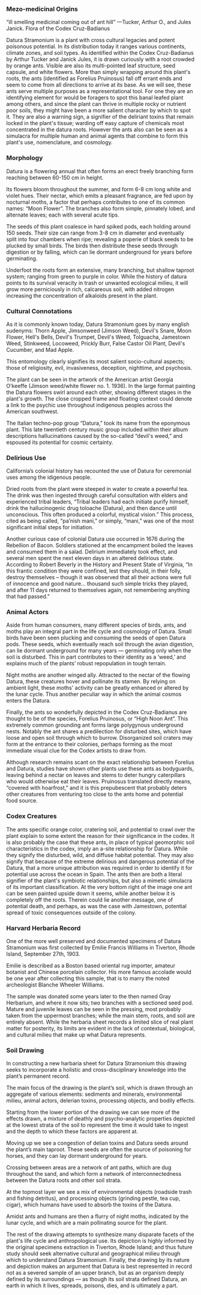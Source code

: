 <param ve-config
	   title="Datura: An Ant Hill of Toxic Delirium"
	   source-image="https://files.cargocollective.com/c824497/210417_GithubCover-01.jpg"
	   banner="https://files.cargocollective.com/c824497/210417_GithubCover-01.jpg"
	   eid="Q105076419"
	   about="Q8666090"
	   layout="vtl"
	   num-maps="13"
	   num-images="11"
	   num-specimens="0"
	   num-primary-sources="6"
	   author="Sam Naylor">

### Mezo-medicinal Origins
“ill smelling medicinal coming out of ant hill” 
—Tucker, Arthur O., and Jules Janick. Flora of the Codex Cruz-Badianus
<param ve-image
    title="(left) Datura Stramonium in the Codex Cruz-Badianus"
    url="https://notevenpast.org/wp-content/uploads/2019/03/Fig_2_0.jpg"
    curtain="true"
    fit="contain"
        ref="1" >

Datura Stramonium is a plant with cross cultural legacies and potent poisonous potential. In its distribution today it ranges various continents, climate zones, and soil types. As identified within the Codex Cruz-Badianus by Arthur Tucker and Janick Jules, it is drawn curiously with a root crowded by orange ants. Visible are also its multi-pointed leaf structure, seed capsule, and white flowers. More than simply wrapping around this plant's roots, the ants (identified as Forelius Pruinosus) fall off errant ends and seem to come from all directions to arrive at its base. As we will see, these ants serve multiple purposes as a representational tool. For one they are an identifying element for would be foragers to spot this banal leafed plant among others, and since the plant can thrive in multiple rocky or nutrient poor soils, they might have been a more salient character by which to spot it. They are also a warning sign, a signifier of the deliriant toxins that remain locked in the plant's tissue; warding off easy capture of chemicals most concentrated in the datura roots. However the ants also can be seen as a simulacra for multiple human and animal agents that combine to form this plant's use, nomenclature, and cosmology. 
<param ve-image
    title="(Left) Watercolor Reproduction of Datura Stramonium in the Codex Cruz-Badianus"
    url="https://www.doaks.org/resources/rare-books/water-color-reproductions-of-the-herbs-in-the-badianus-manuscript-codex-barberini-latin-241-vatican-library-an-aztec-herbal-of-1552/vuillemin-somni_990095787720203941.jpg"
    curtain="true"
    fit="contain"
        ref="1" >

### Morphology
Datura is a flowering annual that often forms an erect freely branching form reaching between 60-150 cm in height. 
<param ve-image fit="contain" title="Datura artwork by Cinzia Marotta. Oil on Canvas. 11.8x7.9 in." url="https://www.artmajeur.com/medias/hd/c/i/cinziamarotta/artwork/8974885_dscn1013.jpg">

Its flowers bloom throughout the summer, and form 6-8 cm long white and violet hues. Their nectar, which emits a pleasant fragrance, are fed upon by nocturnal moths, a factor that perhaps contributes to one of its common names: “Moon Flower”. The branches also form simple, pinnately lobed, and alternate leaves; each with several acute tips. 
<param ve-image fit="contain" title="Datura Laevis. From P. J. Redouté's Choix des plus belles fleurs. Plate 33" url="https://render.fineartamerica.com/images/rendered/default/poster/8/10/break/images/artworkimages/medium/3/datura-stramonium-illustration-1827-r1-botany.jpg">

The seeds of this plant coalesce in hard spiked pods, each holding around 150 seeds. Their size can range from 3-8 cm in diameter and eventually split into four chambers when ripe; revealing a poperie of black seeds to be plucked by small birds. The birds then distribute these seeds through digestion or by falling, which can lie dormant underground for years before germinating. 
<param ve-image fit="contain" title="Fruits and seeds – MHNT. Wikipedia" url="https://upload.wikimedia.org/wikipedia/commons/9/9a/Datura_stramonium_MHNT.BOT.2004.0.263a.jpg">

Underfoot the roots form an extensive, many branching, but shallow taproot system; ranging from green to purple in color. While the history of datura points to its survival veracity in trash or unwanted ecological milieu, it will grow more perniciously in rich, calcareous soil, with added nitrogen increasing the concentration of alkaloids present in the plant. 
<param ve-image fit="contain" title="Jacob's Ladder Henbane Jimson Weed Pinkroot Antique Botany Print 1857" url="https://images.fineartamerica.com/images/artworkimages/mediumlarge/3/jacob-ladder-henbane-jimson-weed-pinkroot-antique-botany-print-artistic-panda.jpg">

### Cultural Connotations
As it is commonly known today, Datura Stramonium goes by many english sudenyms: Thorn Apple, Jimsonweed (Jimson Weed), Devil's Snare, Moon Flower, Hell's Bells, Devil's Trumpet, Devil's Weed, Tolguacha, Jamestown Weed, Stinkweed, Locoweed, Prickly Burr, False Castor Oil Plant, Devil's Cucumber, and Mad Apple. 
<param ve-image fit="contain" title="Maxwell Armfield (1881-1972):Datura in Bronze" url="https://www.lissllewellyn.com/zm/Maxwell-Armfield_painting-7792.jpg">

This entomology clearly signifies its most salient socio-cultural aspects; those of religiosity, evil, invasiveness, deception, nighttime, and psychosis. 
<param ve-image fit="contain" title="Ilustración Datura Stramonium firmada. Poison Path Illustration. ZzALEO" url="https://i.etsystatic.com/16183794/r/il/69e5be/2307562478/il_794xN.2307562478_bu7w.jpg">

The plant can be seen in the artwork of the American artist Georgia O’keeffe (Jimson weed/white flower no. 1. 1936). In the large format painting the Datura flowers swirl around each other, showing different stages in the plant's growth. The close cropped frame and floating context could denote a link to the psychic use throughout indigenous peoples across the American southwest. 
<param ve-image fit="contain" title="Jimson Weed, 1936 by Georgia O'Keeffe" url="https://www.georgiaokeeffe.net/images/paintings/jimson-weed.jpg">

The Italian techno-pop group “Datura,” took its name from the eponymous plant. This late twentieth century music group included within their album descriptions hallucinations caused by the so-called “devil's weed,” and espoused its potential for cosmic certainty. 
<param ve-image fit="contain" title="CD cover 1993, ZYX Music" url="https://doctorlib.info/herbal/encyclopedia-psychoactive-plants-ethnopharmacology/encyclopedia-psychoactive-plants-ethnopharmacology.files/image297.jpg">

### Delirious Use
California’s colonial history has recounted the use of Datura for ceremonial uses among the idigenous people. 
<param ve-image fit="contain" title="A Mural of Psychoactive Thorn Apples ( Datura spp.) In the Ancient Urban Center of Teotihuacan, Central Mexico" url="https://media.springernature.com/lw685/springer-static/image/art%3A10.1007%2Fs12231-019-09485-w/MediaObjects/12231_2019_9485_Fig2_HTML.png">

Dried roots from the plant were steeped in water to create a powerful tea. The drink was then ingested through careful consultation with elders and experienced tribal leaders, “Tribal leaders had each initiate purify himself, drink the hallucinogenic drug toloache (Datura), and then dance until unconscious. This often produced a colorful, mystical vision.” This process, cited as being called, “pa’nish mani,” or simply, “mani,” was one of the most significant initial steps for initiation. 
<param ve-image fit="contain" title="Natives treating the sick, United States of America, engraving by Vernier from Etats-Unis d'Amerique, by Roux de Rochelle, L'Univers Pittoresque, published by Firmin Didot Freres, Paris, 1837." url="https://specials-images.forbesimg.com/imageserve/5fc3d8b2ac713407e188f27e/960x0.jpg?fit=scale">

Another curious case of colonial Datura use occurred in 1676 during the Rebellion of Bacon. Soldiers stationed at the encampment boiled the leaves and consumed them in a salad. Delirium immediately took effect, and several men spent the next eleven days in an altered delirious state. According to Robert Beverly in the History and Present State of Virginia, “In this frantic condition they were confined, lest they should, in their folly, destroy themselves – though it was observed that all their actions were full of innocence and good nature... thousand such simple tricks they played, and after 11 days returned to themselves again, not remembering anything that had passed.”
<param ve-image fit="contain" title="Venus and Mars by Sandro Botticelli c.1483. <br> Gods On High ... Or Gods Are High? A curious piece of fruit in the bottom right-hand corner of Sandro Botticelli's Venus and Mars has caught the eye of art historian David Bellingham. He suspects that the 15th century master depicted the deities lounging with the hallucinogenic datura stramonium, also known as 'poor man's acid.' NPR" url="https://i1.wp.com/www.thecannachronicles.com/wp-content/uploads/2017/06/25_Venus_and_Mars_jpg.jpg?w=800">

### Animal Actors
Aside from human consumers, many different species of birds, ants, and moths play an integral part in the life cycle and cosmology of Datura. Small birds have been seen plucking and consuming the seeds of open Datura pods. These seeds, which eventually reach soil through the avian digestion, can lie dormant underground for many years — germinating only when the soil is disturbed. This in part contributes to their identity as a ‘weed,’ and explains much of the plants’ robust repopulation in tough terrain. 
<param ve-image fit="contain" title="Flower of Datura sanguinea visited by humming-bird Docirnastes ensiferus. (About 1/2 nat. size.)" url="https://theodora.com/encyclopedia/p2/encyclopedia/images/pollination_figure_7a.png">

Night moths are another winged ally. Attracted to the nectar of the flowing Datura, these creatures hover and pollinate its stamen. By relying on ambient light, these moths' activity can be greatly enhanced or altered by the lunar cycle. Thus another peculiar way in which the animal cosmos enters the Datura. 
<param ve-image fit="contain" title="BY JUDITH BRONSTEIN, PHD,
PROFESSOR OF ECOLOGY AND EVOLUTIONARY BIOLOGY AT THE UNIVERSITY OF ARIZONA" url="https://images.squarespace-cdn.com/content/v1/5a107e5b8c56a8994f395098/1529448032575-5YB46PHXVQS8J1MHM7NM/ke17ZwdGBToddI8pDm48kIT0lMRItdDKQB53usPvd6BZw-zPPgdn4jUwVcJE1ZvWQUxwkmyExglNqGp0IvTJZamWLI2zvYWH8K3-s_4yszcp2ryTI0HqTOaaUohrI8PI1qfWwh-zQcTL7_vetI2LO0i13zT1ZDIkWTycQPFoa8EKMshLAGzx4R3EDFOm1kBS/DaturaMothFinalMoon.jpg?format=1000w">

Finally, the ants so wonderfully depicted in the Codex Cruz-Badianus are thought to be of the species, Forelius Pruinosus, or “High Noon Ant”. This extremely common grounding ant forms large polygynous underground nests. Notably the ant shares a predilection for disturbed sites, which have loose and open soil through which to burrow. Disorganized soil craters may form at the entrance to their colonies, perhaps forming as the most immediate visual clue for the Codex artists to draw from. 
<param ve-image fit="contain" title="Profile view of the ant, Forelius pruinosus" url="https://i.pinimg.com/originals/b8/2b/c9/b82bc986f775e2478d1c4b77b1950d01.gif">

Although research remains scant on the exact relationship between Forelius and Datura, studies have shown other plants use these ants as bodyguards, leaving behind a nectar on leaves and stems to deter hungry caterpillars who would otherwise eat their leaves. Pruinosus translated directly means, “covered with hoarfrost,” and it is this prepubescent that probably deters other creatures from venturing too close to the ants home and potential food source. 
<param ve-image fit="contain" title="An underground view of the Riverina Grasslands. See if you can find: Broughton Pea (Swainsona procumbens), Small Vanilla Lily (Arthropodium minus), Meat ants (Iridomyrmex purpureus), Ink Pot fungus (?Podaxis pistillaris), Grasses, Cottonbush (Maireana aphylla), Prickly Saltbush (Salsola australis), Fuzzweed (Vittadinia cuneata), Fat-tailed Dunnart, Curl snake, Cow, Wolf spider, Brown snake, Scorpion (Urodacus armatus), Australian Plague Locust and Trapdoor spider" url="https://i0.wp.com/www.paperbarkwriter.com/wp-content/uploads/2016/05/Burrows-small.jpg?w=2000&ssl=1">

### Codex Creatures
The ants specific orange color, cratering soil, and potential to crawl over the plant explain to some extent the reason for their significance in the codex. It is also probably the case that these ants, in place of typical geomorphic soil characteristics in the codex, imply an a-site relationship for Datura. While they signify the disturbed, wild, and diffuse habitat potential. They may also signify that because of the extreme delirious and dangerous potential of the Datura, that a more unique attribution was required in order to identify it for potential use across the ocean in Spain. The ants then are both a literal signifier of the plant's symbiotic relationships, but also a mimetic simulacra of its important classification. At the very bottom right of the image one ant can be seen painted upside down it seems, while another below it is completely off the roots. Therein could lie another message, one of potential death, and perhaps, as was the case with Jamestown, potential spread of toxic consequences outside of the colony. 
<param ve-image region=69,450,462,363 title="Roasted Coffee Beans" url="https://www.doaks.org/resources/rare-books/water-color-reproductions-of-the-herbs-in-the-badianus-manuscript-codex-barberini-latin-241-vatican-library-an-aztec-herbal-of-1552/vuillemin-somni_990095787720203941.jpg">

### Harvard Herbaria Record
One of the more well preserved and documented specimens of Datura Stramonium was first collected by Emilie Francis Williams in Tiverton, Rhode Island, September 27th, 1903. 
<param ve-image  fit="contain" title="Harvard Herbaria Sample, Datura: Solanaceae" url="https://bisque.cyverse.org/image_service/image/00-kGtA8oRwqEnMiWomz6jNh9?rotate=guess&resize=1250&format=jpeg,quality,100">

Emilie is described as a Boston based oriental rug importer, amateur botanist and Chinese porcelain collector. His more famous accolade would be one year after collecting this sample, that is to marry the noted archeologist Blanche Wheeler Williams. 
<param ve-image  fit="contain" title="Group after leaving Delphi, on the way up Parnassus. Blanche Wheeler Williams on left. Courtesy of the Smith College Archives." url="https://www.brown.edu/Research/Breaking_Ground/photos/BlancheWheelerWilliams/1149013977.jpg">

The sample was donated some years later to the then named Gray Herbarium, and where it now sits; two branches with a sectioned seed pod. Mature and juvenile leaves can be seen in the pressing, most probably taken from the uppermost branches; while the main stem, roots, and soil are entirely absent. While the herbaria sheet records a limited slice of real plant matter for posterity, its limits are evident in the lack of contextual, biological, and cultural milieu that make up what Datura represents. 
<param ve-image region=183,466,1068,905 title="Harvard Herbaria Sample, Datura: Solanaceae" url="https://bisque.cyverse.org/image_service/image/00-kGtA8oRwqEnMiWomz6jNh9?rotate=guess&resize=1250&format=jpeg,quality,100">

### Soil Drawing
In constructing a new harbaria sheet for Datura Stramonium this drawing seeks to incorporate a holistic and cross-disciplinary knowledge into the plant’s permanent record. 
<param ve-image  fit="contain" title="Soil in the Herbarium" url="https://files.cargocollective.com/c824497/210420_Sheet-01.jpg">

The main focus of the drawing is the plant’s soil, which is drawn through an aggregate of various elements: sediments and minerals, environmental milieu, animal actors, delerian toxins, processing objects, and bodily effects. 
<param ve-image region=138,7917,2487,2107 fit="contain" title="Soil in the Herbarium" url="https://files.cargocollective.com/c824497/210420_Sheet-01.jpg">

Starting from the lower portion of the drawing we can see more of the effects drawn, a mixture of deathly and psycho-analytic properties depicted at the lowest strata of the soil to represent the time it would take to ingest and the depth to which these factors are apparent at.
<param ve-image region=3721,6619,2487,2107 fit="contain" title="Soil in the Herbarium" url="https://files.cargocollective.com/c824497/210420_Sheet-01.jpg">

Moving up we see a congestion of delian toxins and Datura seeds around the plant’s main taproot. These seeds are often the source of poisoning for horses, and they can lay dormant underground for years. 
<param ve-image region=2196,5185,2487,2107 fit="contain" title="Soil in the Herbarium" url="https://files.cargocollective.com/c824497/210420_Sheet-01.jpg">

Crossing between areas are a network of ant paths, which are dug throughout the sand, and which form a network of interconnectedness between the Datura roots and other soil strata. 
<param ve-image region=3920,3251,2073,1756 fit="contain" title="Soil in the Herbarium" url="https://files.cargocollective.com/c824497/210420_Sheet-01.jpg">

At the topmost layer we see a mix of environmental objects (roadside trash and fishing detritus), and processing objects (grinding pestle, tea cup, cigar), which humans have used to absorb the toxins of the Datura. 
<param ve-image region=90,2533,2487,2107 fit="contain" title="Soil in the Herbarium" url="https://files.cargocollective.com/c824497/210420_Sheet-01.jpg">

Amidst ants and humans are then a flurry of night moths, indicated by the lunar cycle, and which are a main pollinating source for the plant. 
<param ve-image region=851,192,3582,3033 fit="contain" title="Soil in the Herbarium" url="https://files.cargocollective.com/c824497/210420_Sheet-01.jpg">

The rest of the drawing attempts to synthesize many disparate facets of the plant's life cycle and anthropological use. Its depiction is highly informed by the original specimens extraction in Tiverton, Rhode Island; and thus future study should seek alternative cultural and geographical milieu through which to understand Datura Stramonium. Finally, the drawing by its nature and depiction makes an argument that Datura is best represented in record not as a severed sample of an upper branch, but as an organism deeply defined by its surroundings — as though its soil strata defined Datura, an earth in which it lives, spreads, poisons, dies, and is ultimately a part.
<param ve-image  fit="contain" title="Soil in the Herbarium" url="https://files.cargocollective.com/c824497/210420_Sheet-01.jpg">





